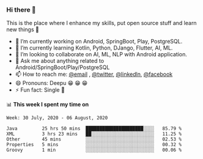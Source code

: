 ### Hi there 👋
This is the place where I enhance my skills, put open source stuff and learn new things :rofl:

- 🔭 I’m currently working on Android, SpringBoot, Play, PostgreSQL. 
- 🌱 I’m currently learning Kotlin, Python, DJango, Flutter, AI, ML.
- 👯 I’m looking to collaborate on AI, ML, NLP with Android application.
- 💬 Ask me about anything related to Android/SpringBoot/Play/PostgreSQL
- 📫 How to reach me: [@email](deepakgupta7403@gmail.com) , [@twitter](https://twitter.com/deepakgupta7403), [@linkedln](https://in.linkedin.com/in/deepak-gupta-23b3b1113), [@facebook](https://facebook.com/deepakgupta7403)
- 😄 Pronouns: Deepu :grin: :grin: :grin:
- ⚡ Fun fact: Single :grimacing:

📊 **This week I spent my time on**

<!--START_SECTION:waka-->
```text
Week: 30 July, 2020 - 06 August, 2020

Java         25 hrs 50 mins  █████████████████████░░░░   85.79 % 
XML          3 hrs 23 mins   ██░░░░░░░░░░░░░░░░░░░░░░░   11.25 % 
Other        45 mins         ░░░░░░░░░░░░░░░░░░░░░░░░░   02.53 % 
Properties   5 mins          ░░░░░░░░░░░░░░░░░░░░░░░░░   00.32 % 
Groovy       1 min           ░░░░░░░░░░░░░░░░░░░░░░░░░   00.06 %
```
<!--END_SECTION:waka-->
